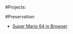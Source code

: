 #Projects:

#Preservation:
- [Super Mario 64 in Browser](https://legebeker.github.io/SM64/index.html)
